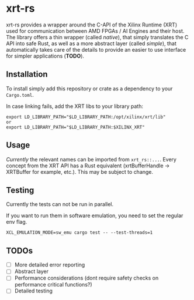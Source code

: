 # xrt-rs
xrt-rs provides a wrapper around the C-API of the Xilinx Runtime (XRT) used for communication between AMD FPGAs / AI Engines and their host. The library offers a thin wrapper (called _native_), that simply translates the C API into safe Rust, as well as a more abstract layer (called _simple_), that automatically takes care of the details to provide an easier to use interface for simpler applications (**TODO**).

## Installation
To install simply add this repository or crate as a dependency to your `Cargo.toml`.

In case linking fails, add the XRT libs to your library path:
```
export LD_LIBRARY_PATH="$LD_LIBRARY_PATH:/opt/xilinx/xrt/lib"
or
export LD_LIBRARY_PATH="$LD_LIBRARY_PATH:$XILINX_XRT"
```

## Usage
*Currently* the relevant names can be imported from `xrt_rs::...`. Every concept from the XRT API has a Rust equivalent (xrtBufferHandle -> XRTBuffer for example, etc.). This may be subject to change.

## Testing
Currently the tests can not be run in parallel. 

If you want to run them in software emulation, you need to set the regular env flag.

```
XCL_EMULATION_MODE=sw_emu cargo test -- --test-threads=1
```

## TODOs
- [ ] More detailed error reporting
- [ ] Abstract layer
- [ ] Performance considerations (dont require safety checks on performance critical functions?)
- [ ] Detailed testing